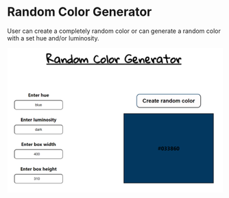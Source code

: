 # Random Color Generator

User can create a completely random color or can generate a random color with a set hue and/or luminosity.

![Screenshot](./public/screenshot.PNG)
